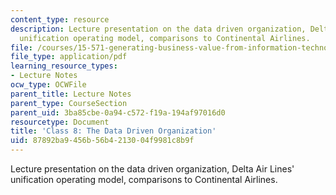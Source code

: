 ```yaml
---
content_type: resource
description: Lecture presentation on the data driven organization, Delta Air Lines'
  unification operating model, comparisons to Continental Airlines.
file: /courses/15-571-generating-business-value-from-information-technology-spring-2009/87892ba9456b56b4213004f9981c8b9f_MIT15_571s09_lec08.pdf
file_type: application/pdf
learning_resource_types:
- Lecture Notes
ocw_type: OCWFile
parent_title: Lecture Notes
parent_type: CourseSection
parent_uid: 3ba85cbe-0a94-c572-f19a-194af97016d0
resourcetype: Document
title: 'Class 8: The Data Driven Organization'
uid: 87892ba9-456b-56b4-2130-04f9981c8b9f
---
```

Lecture presentation on the data driven organization, Delta Air Lines' unification operating model, comparisons to Continental Airlines.

